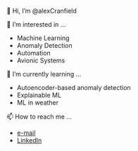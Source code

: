 👋 Hi, I’m @alexCranfield

👀 I’m interested in ...
- Machine Learning
- Anomaly Detection
- Automation
- Avionic Systems

🌱 I’m currently learning ...
- Autoencoder-based anomaly detection
- Explainable ML
- ML in weather

📫 How to reach me ...
- [e-mail](mailto:ajfarr96@gmail.com)
- [LinkedIn](https://www.linkedin.com/in/alexjfarr/)

